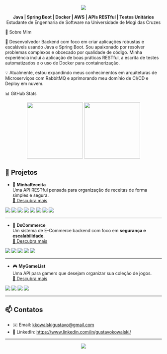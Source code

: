 

<p align="center">
  <img src="https://capsule-render.vercel.app/api?type=waving&color=gradient&height=220&section=header&text=Gustavo%20Kowalski&fontSize=40&fontAlignY=35&animation=fadeIn&fontColor=FFFFFF&desc=Desenvolvedor%20Backend%20Java&descAlignY=55&descAlign=50" />
</p>


<p align="center">
<b> Java | Spring Boot | Docker | AWS | APIs RESTful | Testes Unitários </b><br/>
Estudante de Engenharia de Software na Universidade de Mogi das Cruzes
</p>

🚀 Sobre Mim

🎯 Desenvolvedor Backend com foco em criar aplicações robustas e escaláveis usando Java e Spring Boot. Sou apaixonado por resolver problemas complexos e obcecado por qualidade de código. Minha experiência inclui a aplicação de boas práticas RESTful, a escrita de testes automatizados e o uso de Docker para containerização.

💡 Atualmente, estou expandindo meus conhecimentos em arquiteturas de Microserviços com RabbitMQ e aprimorando meu domínio de CI/CD e Deploy em nuvem.

📊 GitHub Stats
<p align="center">
<img src="https://github-readme-stats.vercel.app/api?username=gustavokowallski&show_icons=true&theme=dracula&count_private=true" height="180"/>
<img src="https://github-readme-stats.vercel.app/api/top-langs/?username=gustavokowallski&layout=compact&theme=dracula" height="180"/>
</p>

## 📁 Projetos

- 🔐 **MinhaReceita**  
  Uma API RESTful pensada para organização de receitas de forma simples e segura.  
  [🔗 Descubra mais](https://github.com/gustavokowallski/MinhaReceita)
<p>
<img src="https://img.shields.io/badge/Java-ED8B00?style=for-the-badge&logo=openjdk&logoColor=white" />
<img src="https://img.shields.io/badge/Spring%20Boot-6DB33F?style=for-the-badge&logo=springboot&logoColor=white" />
<img src="https://img.shields.io/badge/REST%20API-000000?style=for-the-badge&logo=restrf&logoColor=white" />
<img src="https://img.shields.io/badge/JWT-000000?style=for-the-badge&logo=json-web-tokens&logoColor=white" />
<img src="https://img.shields.io/badge/JPA-4479A1?style=for-the-badge&logo=hibernate&logoColor=white" />
<img src="https://img.shields.io/badge/PostgreSQL-316192?style=for-the-badge&logo=postgresql&logoColor=white" />
<img src="https://img.shields.io/badge/Docker-2496ED?style=for-the-badge&logo=docker&logoColor=white" />
<img src="https://img.shields.io/badge/GitHub%20Actions-2088FF?style=for-the-badge&logo=githubactions&logoColor=white" />
</p>

---

- 🛒 **DsCommerce**  
  Um sistema de E-Commerce backend com foco em **segurança e escalabilidade**.  
  [🔗 Descubra mais](https://github.com/gustavokowallski/DsCommerce)
<p>
<img src="https://img.shields.io/badge/Java-ED8B00?style=for-the-badge&logo=openjdk&logoColor=white" />
<img src="https://img.shields.io/badge/Spring%20Boot-6DB33F?style=for-the-badge&logo=springboot&logoColor=white" />
<img src="https://img.shields.io/badge/Spring%20Security-6DB33F?style=for-the-badge&logo=spring-security&logoColor=white" />
<img src="https://img.shields.io/badge/JPA-4479A1?style=for-the-badge&logo=hibernate&logoColor=white" />
<img src="https://img.shields.io/badge/PostgreSQL-316192?style=for-the-badge&logo=postgresql&logoColor=white" />
</p>

---

- 🎮 **MyGameList**  
  Uma API para gamers que desejam organizar sua coleção de jogos.   
  [🔗 Descubra mais](https://github.com/gustavokowallski/GameList)
<p>
<img src="https://img.shields.io/badge/Java-ED8B00?style=for-the-badge&logo=openjdk&logoColor=white" />
<img src="https://img.shields.io/badge/Spring%20Boot-6DB33F?style=for-the-badge&logo=springboot&logoColor=white" />
<img src="https://img.shields.io/badge/Docker-2496ED?style=for-the-badge&logo=docker&logoColor=white" />
<img src="https://img.shields.io/badge/PostgreSQL-316192?style=for-the-badge&logo=postgresql&logoColor=white" />
</p>

---



## 📫 Contatos

- ✉️ Email: kkowalskigustavo@gmail.com  
- 💼 LinkedIn: https://www.linkedin.com/in/gustavokowalski/


---

<p align="center">
  <img src="https://capsule-render.vercel.app/api?type=waving&color=gradient&height=120&section=footer&text=Obrigado%20por%20Visualizar!&fontSize=30&fontAlignY=35&animation=fadeIn&fontColor=FFFFFF" />
</p>




